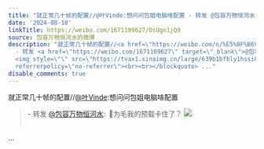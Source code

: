 ```yaml
---
title: "就正常几十帧的配置//@叶Vinde:想问问包姐电脑啥配置 - 转发 @包容万物恒河水:&ensp;\U0001F53B为毛我的预载卡住了？ [图片]"
date: '2024-08-18'
linkTitle: https://weibo.com/1671109627/OsUgn1jQ9
source: 包容万物恒河水的微博
description: "就正常几十帧的配置//<a href=\"https://weibo.com/n/%E5%8F%B6Vinde\">@叶Vinde</a>:想问问包姐电脑啥配置<br><blockquote>
  - 转发 <a href=\"https://weibo.com/1671109627\" target=\"_blank\">@包容万物恒河水</a>: \U0001F53B为毛我的预载卡住了？
  <img style=\"\" src=\"https://tvax1.sinaimg.cn/large/639b1bfbly1hssi0d8j8mj20yx02n0tk.jpg\"
  referrerpolicy=\"no-referrer\"><br><br></blockquote> ..."
disable_comments: true
---
```

就正常几十帧的配置//<a href="https://weibo.com/n/%E5%8F%B6Vinde">@叶Vinde</a>:想问问包姐电脑啥配置<br><blockquote> - 转发 <a href="https://weibo.com/1671109627" target="_blank">@包容万物恒河水</a>: 🔻为毛我的预载卡住了？ <img style="" src="https://tvax1.sinaimg.cn/large/639b1bfbly1hssi0d8j8mj20yx02n0tk.jpg" referrerpolicy="no-referrer"><br><br></blockquote> ...
